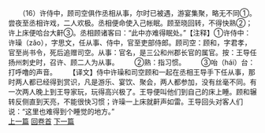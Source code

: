 　　（16）许侍中，顾司空俱作丞相从事，尔时已被遇，游宴集聚，略无不同①。尝夜至丞相许戏，二人欢极。丞相便命使入己帐眠。顾至晓回转，不得快熟②；许上床便哈台大鼾③。丞相顾诸客曰：“此中亦难得眠处。”【注释】①许侍中：许璪（zǎo），字思文，任从事、侍中，官至吏部侍郎。顾司空：顾和，字君孝，官至尚书令，死后追赠司空。从事：官名，是三公和州郡长官的属官。按：王导任扬州刺史时，召许、顾二人为从事。
　　②熟：指习惯。
　　③咍（hái）台：打呼噜的声音。
　　【译文】侍中许璪和司空顾和一起在丞相王导手下任从事，那时两人都已经得到赏识，凡是游乐、宴饮、聚会，两人都参加，没有丝毫不同。有一次两人晚上到王导家玩，玩得高兴极了。王导便叫他们到自己的床上睡。顾和辗转反侧直到天亮，不能很快习惯；许璪一上床就鼾声如雷。王导回头对客人们说：“这里也难得到个睡觉的地方。”
<br>[上一篇](06_15) [回卷首](06_00) [下一篇](06_17)
